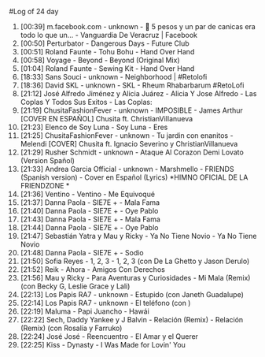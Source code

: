 #Log of 24 day

1. [00:39] m.facebook.com - unknown - 👦 5 pesos y un par de canicas era todo lo que un... - Vanguardia De Veracruz | Facebook
1. [00:50] Perturbator - Dangerous Days - Future Club
1. [00:51] Roland Faunte - Tohu Bohu - Hand Over Hand
1. [00:58] Voyage - Beyond - Beyond (Original Mix)
1. [01:04] Roland Faunte - Sewing Kit - Hand Over Hand
1. [18:33] Sans Souci - unknown - Neighborhood | #Retolofi
1. [18:36] David SKL - unknown - SKL - Rheum Rhabarbarum #RetoLofi
1. [21:12] José Alfredo Jiménez y Alicia Juárez - Alicia Y Jose Alfredo - Las Coplas Y Todos Sus Exitos - Las Coplas:
1. [21:19] ChusitaFashionFever - unknown - IMPOSIBLE - James Arthur [COVER EN ESPAÑOL] Chusita ft. ChristianVillanueva
1. [21:23] Elenco de Soy Luna - Soy Luna - Eres
1. [21:25] ChusitaFashionFever - unknown - Tu jardin con enanitos - Melendi [COVER] Chusita ft. Ignacio Severino y ChristianVillanueva
1. [21:29] Rusher Schmidt - unknown - Ataque Al Corazon Demi Lovato (Version Spañol)
1. [21:33] Andrea Garcia Official - unknown - Marshmello - FRIENDS (Spanish version) - Cover en Español (Lyrics) *HIMNO OFICIAL DE LA FRIENDZONE *
1. [21:36] Ventino - Ventino - Me Equivoqué
1. [21:37] Danna Paola - SIE7E + - Mala Fama
1. [21:40] Danna Paola - SIE7E + - Oye Pablo
1. [21:43] Danna Paola - SIE7E + - Mala Fama
1. [21:44] Danna Paola - SIE7E + - Oye Pablo
1. [21:47] Sebastián Yatra y Mau y Ricky - Ya No Tiene Novio - Ya No Tiene Novio
1. [21:48] Danna Paola - SIE7E + - Sodio
1. [21:50] Sofia Reyes - 1, 2, 3 - 1, 2, 3 (con De La Ghetto y Jason Derulo)
1. [21:52] Reik - Ahora - Amigos Con Derechos
1. [21:56] Mau y Ricky - Para Aventuras y Curiosidades - Mi Mala (Remix) (con Becky G, Leslie Grace y Lali)
1. [22:13] Los Papis RA7 - unknown - Estupido (con Janeth Guadalupe)
1. [22:14] Los Papis RA7 - unknown - El teléfono (con )
1. [22:19] Maluma - Papi Juancho - Hawái
1. [22:22] Sech, Daddy Yankee y J Balvin - Relación (Remix) - Relación (Remix) (con Rosalía y Farruko)
1. [22:24] José José - Reencuentro - El Amar y el Querer
1. [22:25] Kiss - Dynasty - I Was Made for Lovin' You
